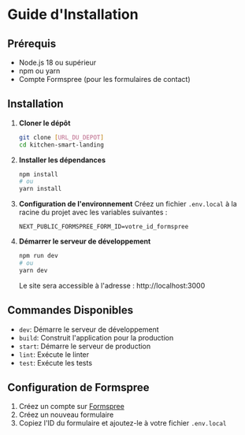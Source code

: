 # Guide d'Installation

## Prérequis
- Node.js 18 ou supérieur
- npm ou yarn
- Compte Formspree (pour les formulaires de contact)

## Installation

1. **Cloner le dépôt**
   ```bash
   git clone [URL_DU_DEPOT]
   cd kitchen-smart-landing
   ```

2. **Installer les dépendances**
   ```bash
   npm install
   # ou
   yarn install
   ```

3. **Configuration de l'environnement**
   Créez un fichier `.env.local` à la racine du projet avec les variables suivantes :
   ```
   NEXT_PUBLIC_FORMSPREE_FORM_ID=votre_id_formspree
   ```

4. **Démarrer le serveur de développement**
   ```bash
   npm run dev
   # ou
   yarn dev
   ```
   Le site sera accessible à l'adresse : http://localhost:3000

## Commandes Disponibles

- `dev`: Démarre le serveur de développement
- `build`: Construit l'application pour la production
- `start`: Démarre le serveur de production
- `lint`: Exécute le linter
- `test`: Exécute les tests

## Configuration de Formspree

1. Créez un compte sur [Formspree](https://formspree.io/)
2. Créez un nouveau formulaire
3. Copiez l'ID du formulaire et ajoutez-le à votre fichier `.env.local`
